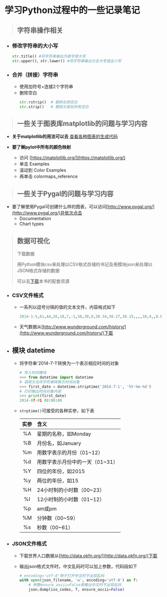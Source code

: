 # 学习Python过程中的一些记录笔记

> ## 字符串操作相关

* ### 修改字符串的大小写

  ```python
  str.title() #将字符串输出为首字母大写
  str.upper()、str.lower() #将字符串输出为全大写或全小写
  ```

* ### 合并（拼接）字符串
  * 使用加符号+连接2个字符串
  * 删除空白
    ```python
    str.rstrip()  # 删除右侧空白
    str.strip()   # 删除头尾处所有空白
    ```

> ## 一些关于图表库matplotlib的问题与学习内容

* **关于matplotlib的用法可以去** [查看各种图表的生成代码](https://matplotlib.org/gallery/)
* **要了解pylot中所有的颜色映射**

  * 访问 [https://matplotlib.org/](https://matplotlib.org/)
  * 单击 Examples
  * 滚动到 Color Examples
  * 再单击 colormaps_reference

> ## 一些关于Pygal的问题与学习内容

* 要了解使用Pygal可创建什么样的图表，可以访问[http://www.pygal.org/](http://www.pygal.org/)并依次点击
  * Documentation
  * Chart types

> ## 数据可视化
>
> 下载数据
>
> 用Python模块csv来处理以CSV格式存储的书记及用模块json来处理以JSON格式存储的数据
>
> 可以去[下载](https://nostarch.com/pythoncrashcourse/)本书的配套资源

* ### CSV文件格式
  * 一系列以逗号分隔的值的文本文件，内容格式如下
    ```python
    2014-1-5,61,44,26,18,7,-1,56,30,9,30.34,30.27,30.15,,,,10,4,,0.00,0,,195
    ```
  * 天气数据从[http://www.wunderground.com/history/](http://www.wunderground.com/history/)下载

* ## 模块 datetime
  * 将字符串'2014-7-1'转换为一个表示相应时间的对象

      ```python
      # 导入时间模块
      >>> from datetime import datetime
      # 调用方法将字符串转换为时间对象
      >>> first_date = datetime.striptime('2014-7-1', '%Y-%m-%d')
      # 打印输出时间对象内容
      >>> print(first_date)
      2014-07-01 00:00:00
      ```

  * `strptime()`可接受的各种实参，如下表

      | 实参  | 含义                            |
      | :---: | :------------------------------ |
      | %A    | 星期的名称，如Monday            |
      | %B    | 月份名，如January               |
      | %m    | 用数字表示的月份（01~12）       |
      | %d    | 用数字表示月份中的一天（01~31） |
      | %Y    | 四位的年份，如2015              |
      | %y    | 两位的年份，如15                |
      | %H    | 24小时制的小时数（00~23）       |
      | %I    | 12小时制的小时数（01~12）       |
      | %p    | am或pm                          |
      | %M    | 分钟数（00~59）                 |
      | %s    | 秒数（00~61）                   |

* ### JSON文件格式
  * 下载世界人口数据从[http://data.okfn.org/](http://data.okfn.org/)下载
  * 输出json格式文件时，中文乱码时可以加上参数，代码段如下

    ```python
    # encoding='utf-8'用于打开中文时不出现乱码
    with open(json_filename, 'w', encoding='utf-8') as f:
        # 参数ensure_ascii=False使输出中文时不出现乱码
        json.dump(iso_codes, f, ensure_ascii=False)
    ```
